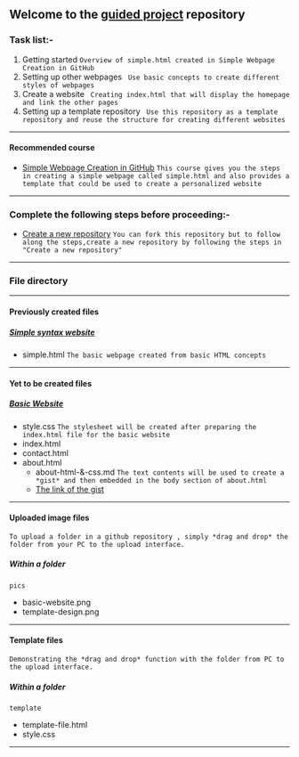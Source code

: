 ## Welcome to the [guided project](https://coursera.org/projects/web-page-creation-by-editing-a-template-in-github-l78gz) repository

### Task list:-

1. Getting started ` Overview of simple.html created in Simple Webpage Creation in GitHub `
2. Setting up other webpages ` Use basic concepts to create different styles of webpages`
3. Create a website ` Creating index.html that will display the homepage and link the other pages`
4. Setting up a template repository ` Use this repository as a template repository and reuse the structure for creating different websites`

--------------------

#### Recommended course
- [Simple Webpage Creation in GitHub](https://coursera.org/projects/simple-web-page-creation-in-github)
`This course gives you the steps in creating a simple webpage called simple.html and also provides a template that could be used to create a personalized website`
--------------------

### Complete the following steps before proceeding:-
- [Create a new repository](https://docs.github.com/en/github/getting-started-with-github/create-a-repo)
`You can fork this repository but to follow along the steps,create a new repository by following the steps in "Create a new repository"`
--------------------

### File directory
--------------------

#### Previously created files
##### [Simple syntax website](https://sahelibasu23.github.io/basic-website/simple.html)
- simple.html
`
The basic webpage created from basic HTML concepts
`
--------------------
#### Yet to be created files
##### [Basic Website](https://sahelibasu23.github.io/basic-website/)
- style.css
`
The stylesheet will be created after preparing the index.html file for the basic website 
`
- index.html
- contact.html
- about.html
  - about-html-&-css.md `The text contents will be used to create a *gist* and then embedded in the body section of about.html`
  - [The link of the gist](https://gist.github.com/MehaRima/81607840909628357835694bfe487c54)

--------------------
#### Uploaded image files
`
To upload a folder in a github repository , simply *drag and drop* the folder from your PC to the upload interface.
`
##### Within a folder
`
pics
`
- basic-website.png
- template-design.png
---------------------
#### Template files
`
Demonstrating the *drag and drop* function with the folder from PC to the upload interface.
`
##### Within a folder
`
template
`
- template-file.html
- style.css

--------------------
